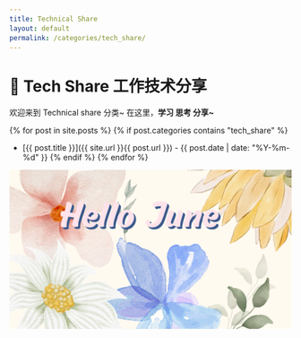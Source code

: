 ```yaml
---
title: Technical Share
layout: default
permalink: /categories/tech_share/
---
```


# 🤖 Tech Share 工作技术分享
欢迎来到 Technical share 分类~ 在这里，**学习 思考 分享~**

{% for post in site.posts %}
  {% if post.categories contains "tech_share" %}
  - [{{ post.title }}]({{ site.url }}{{ post.url }}) - {{ post.date | date: "%Y-%m-%d" }}
  {% endif %}
{% endfor %}

![HelloJune](../assets/images/HelloJune.png)
